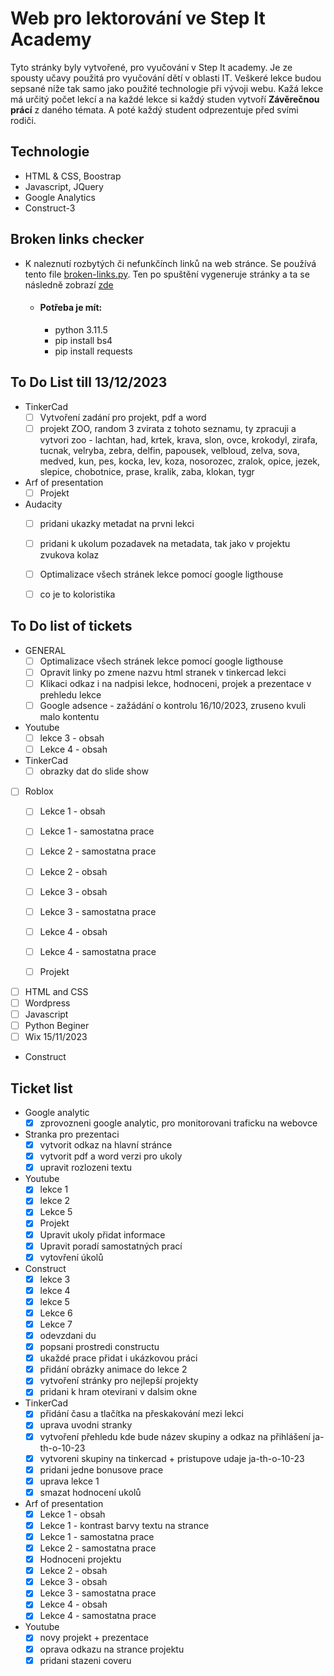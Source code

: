 # Web pro lektorování ve Step It Academy

Tyto stránky byly vytvořené, pro vyučování v Step It academy. Je ze spousty učavy použitá pro vyučování dětí v oblasti IT. Veškeré lekce budou sepsané níže tak samo jako použité technologie při vývoji webu. 
Kažá lekce má určitý počet lekcí a na každé lekce si každý studen vytvoří **Závěrečnou prácí** z daného témata. A poté každý student odprezentuje před svími rodiči.


## Technologie
- HTML & CSS, Boostrap
- Javascript, JQuery
- Google Analytics
- Construct-3

## Broken links checker
- K naleznutí rozbytých či nefunkčínch linků na web stránce. Se používá tento file [broken-links.py](scripty/python/broken-links.py). Ten po spuštění vygeneruje stránky a ta se následně zobrazí [zde](/bugs.html)
    - #### Potřeba je mít:
        - python 3.11.5
        - pip install bs4
        - pip install requests


## To Do List till 13/12/2023
- TinkerCad
    - [ ] Vytvoření zadání pro projekt, pdf a word
    - [ ] projekt ZOO, random 3 zvirata z tohoto seznamu, ty zpracuji a vytvori zoo - lachtan, had, krtek, krava, slon, ovce, krokodyl, zirafa, tucnak, velryba, zebra, delfin, papousek, velbloud, zelva, sova, medved, kun, pes, kocka, lev, koza, nosorozec, zralok, opice, jezek, slepice, chobotnice, prase, kralik, zaba, klokan, tygr
    
- Arf of presentation
    - [ ] Projekt
- Audacity
    - [ ] pridani ukazky metadat na prvni lekci
    - [ ] pridani k ukolum pozadavek na metadata, tak jako v projektu zvukova kolaz
    - [ ] Optimalizace všech stránek lekce pomocí google ligthouse
    - [ ] co je to koloristika

    
    

## To Do list of tickets
- GENERAL
    - [ ] Optimalizace všech stránek lekce pomocí google ligthouse
    - [ ] Opravit linky po zmene nazvu html stranek v tinkercad lekci
    - [ ] Klikaci odkaz i na nadpisi lekce, hodnoceni, projek a prezentace v prehledu lekce
    - [ ] Google adsence - zažádání o kontrolu 16/10/2023, zruseno kvuli malo kontentu 
- Youtube
    - [ ] lekce 3 - obsah
    - [ ] Lekce 4 - obsah
- TinkerCad
    - [ ] obrazky dat do slide show
- [ ] Roblox
    - [ ] Lekce 1 - obsah
    - [ ] Lekce 1 - samostatna prace
    - [ ] Lekce 2 - samostatna prace
    - [ ] Lekce 2 - obsah
    - [ ] Lekce 3 - obsah
    - [ ] Lekce 3 - samostatna prace
    - [ ] Lekce 4 - obsah
    - [ ] Lekce 4 - samostatna prace
    - [ ] Projekt


- [ ] HTML and CSS
- [ ] Wordpress
- [ ] Javascript
- [ ] Python Beginer
- [ ] Wix
15/11/2023
- Construct
    

## Ticket list
- Google analytic 
    - [x] zprovozneni google analytic, pro monitorovani traficku na webovce
- Stranka pro prezentaci 
    - [x] vytvorit odkaz na hlavní stránce
    - [x] vytvorit pdf a word verzi pro ukoly
    - [x] upravit rozlozeni textu
- Youtube
    - [x] lekce 1
    - [x] lekce 2
    - [x] Lekce 5
    - [x] Projekt
    - [x] Upravit ukoly přidat informace
    - [x] Upravit poradí samostatných prací
    - [x] vytovření úkolů
- Construct
    - [x] lekce 3
    - [x] lekce 4
    - [x] lekce 5
    - [x] Lekce 6
    - [x] Lekce 7
    - [x] odevzdani du
    - [x] popsani prostredi constructu
    - [x] ukaždé prace přidat i ukázkovou práci
    - [x] přidání obrázky animace do lekce 2
    - [x] vytvoření stránky pro nejlepší projekty
    - [x] pridani k hram otevirani v dalsim okne
- TinkerCad
    - [x] přidání času a tlačítka na přeskakování mezi lekci
    - [x] uprava uvodni stranky
    - [x] vytvoření přehledu kde bude název skupiny a odkaz na přihlášení ja-th-o-10-23
    - [x] vytvoreni skupiny na tinkercad + pristupove udaje ja-th-o-10-23
    - [x] pridani jedne bonusove prace
    - [x] uprava lekce 1
    - [x] smazat hodnocení ukolů
- Arf of presentation
    - [x] Lekce 1 - obsah
    - [x] Lekce 1 - kontrast barvy textu na strance
    - [x] Lekce 1 - samostatna prace
    - [x] Lekce 2 - samostatna prace
    - [x] Hodnoceni projektu
    - [x] Lekce 2 - obsah
    - [x] Lekce 3 - obsah
    - [x] Lekce 3 - samostatna prace
    - [x] Lekce 4 - obsah
    - [x] Lekce 4 - samostatna prace
- Youtube
    - [x] novy projekt + prezentace
    - [x] oprava odkazu na strance projektu
    - [x] pridani stazeni coveru
